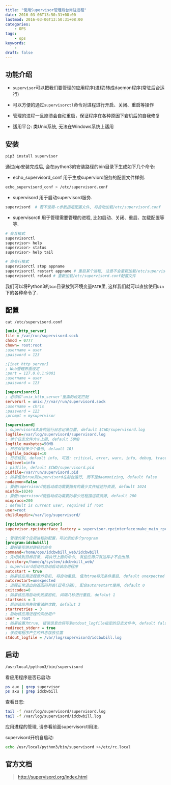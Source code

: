 ```yaml
---
title: "使用Supervisor管理后台常驻进程"
date: 2016-03-06T13:50:31+08:00
lastmod: 2016-03-06T13:50:31+08:00
categories:
    - OPS
tags:
    - ops
keywords:
    -
draft: false
---
```


## 功能介绍

- `supervisor`可以把我们要管理的应用程序(进程)转成daemon程序(常驻后台运行)

- 可以方便的通过`supervisorctl`命令对进程进行开启、关闭、重启等操作

- 管理的进程一旦崩溃会自动重启，保证程序在各种原因下宕机后的自我修复

- 适用平台: 类Unix系统, 无法在Windows系统上适用

## 安装

```bash
pip3 install supervisor
```

通过pip安装完成后, 会在python3的安装路径的bin目录下生成如下几个命令:

- echo_supervisord_conf 用于生成superviord服务的配置文件样例.

```bash
echo_supervisord_conf > /etc/supervisord.conf
```

- supervisord 用于启动supervisord服务.

```bash
supervisord  # 若不使用-c参数指定配置文件, 将自动加载/etc/supervisord.conf
```

- supervisorctl 用于管理需要管理的进程, 比如启动、关闭、重启、加载配置等等.

```bash
# 交互模式
supervisorctl
supervisor> help
supervisor> status
supervisor> help tail

# 命令行模式
supervisorctl stop appname
supervisorctl restart appname # 重启某个进程, 注意不会重新加载/etc/supervisord.conf配置文件
supervisorctl reload # 重新加载/etc/supervisord.conf配置文件
```

我们可以将Python3的`bin`目录放到环境变量`PATH`里, 这样我们就可以直接使用`bin`下的各种命令了.

## 配置

`cat /etc/supervisord.conf`

```ini
[unix_http_server]
file = /var/run/supervisord.sock
chmod = 0777
chown= root:root
;username = user
;password = 123

;[inet_http_server]
; Web管理界面设定
;port = 127.0.0.1:9001
;username = user
;password = 123

[supervisorctl]
; 必须和'unix_http_server'里面的设定匹配
serverurl = unix:///var/run/supervisord.sock
;username = chris
;password = 123
;prompt = mysupervisor

[supervisord]
; supervisord本身的运行日志记录位置, default $CWD/supervisord.log
logfile=/var/log/supervisord/supervisord.log
; 单个日志文件大小上限, default 50MB
logfile_maxbytes=50MB
; 日志保留多少个备份, default 10)
logfile_backups=10
; 日志级别, default info, 可选: critical, error, warn, info, debug, trace, or blather
loglevel=info
; pidfile, default $CWD/supervisord.pid
pidfile=/var/run/supervisord.pid
; 如果值为true则supervisord在前台运行, 而不是daemonizing, default false
nodaemon=false
; 要使supervisord能启动成功需要拥有的最少文件描述符资源, default 1024
minfds=10240
; 要使supervisord能启动成功需要的最少进程描述符资源, default 200
minprocs=200
; default is current user, required if root
user=root
childlogdir=/var/log/supervisord/

[rpcinterface:supervisor]
supervisor.rpcinterface_factory = supervisor.rpcinterface:make_main_rpcinterface

; 管理的某个应用进程的配置，可以添加多个program
[program:idcbwbill]
; 最好是写绝对路径的命令
command=/home/ops/idcbwbill_web/idcbwbill
; 先切换到目标目录, 再执行上面的命令, 有些应用只有这样才不会出错.
directory=/home/q/system/idcbwbill_web/
; superviord启动时自动启动该应用程序
autostart = true
; 如果该应用进程意外宕机, 将自动重启, 值为true将无条件重启, default unexpected
autorestart=unexpected
; 进程正常退出的返回码列表(逗号分隔), 配合autorestart使用, default 0
exitcodes=0
; 如果该应用启动失败或宕机, 间隔几秒进行重启, defalut 1
startsecs = 3
; 启动该应用失败重试的次数, defalut 3
startretries = 3
; 启动该应用进程的系统用户
user = root
; 如果设置为true, 错误信息也将写到stdout_logfile指定的日志文件中, default false
redirect_stderr = true
; 该应用程序产生的日志存放位置
stdout_logfile = /var/log/supervisord/idcbwbill.log
```

## 启动

```bash
/usr/local/python3/bin/supervisord
```

看应用程序是否已启动:

```bash
ps aux | grep supervisor
ps axu | grep idcbwbill
```

查看日志:

```bash
tail -f /var/log/supervisord/supervisord.log
tail -f /var/log/supervisord/idcbwbill.log
```

应用进程的管理, 请参看前面supervisorctl用法.

supervisord开机自启动:

```bash
echo /usr/local/python3/bin/supervisord >>/etc/rc.local
```

## 官方文档

> http://supervisord.org/index.html
